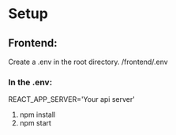 # Setup

## Frontend:
Create a .env in the root directory.
/frontend/.env

### In the .env: 
REACT_APP_SERVER='Your api server'

1. npm install 
2. npm start